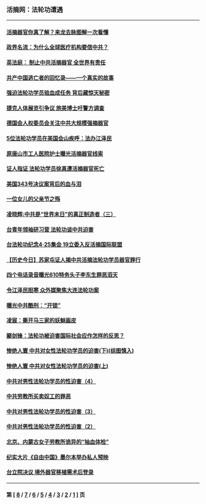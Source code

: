### 活摘网：法轮功遭遇
---
#### [活摘器官你真了解？来龙去脉图解一次看懂](../../pages/nf5881/n13013820.md?07100430) 
#### [政界名流：为什么全球医疗机构要信中共？](../../pages/nf5881/n11945479.md?07100430) 
#### [英法庭： 制止中共活摘器官 全世界有责任](../../pages/nf5881/n11330691.md?07100430) 
#### [共产中国逃亡者的回忆录——一个真实的故事](../../pages/nf5881/n10918649.md?07100430) 
#### [强迫法轮功学员验血成任务 背后藏惊天秘密](../../pages/nf5881/n4252384.md?07100430) 
#### [捷克人体展览引争议 旅美博士吁警方调查](../../pages/nf5881/n9429187.md?07100430) 
#### [德国会人权委员会关注中共大规模强摘器官](../../pages/nf5881/n8418950.md?07100430) 
#### [5位法轮功学员在美国会山疾呼：法办江泽民](../../pages/nf5881/n8101519.md?07100430) 
#### [原唐山市工人医院护士曝光活摘器官线索](../../pages/nf5881/n8076384.md?07100430) 
#### [证人指证 法轮功学员徐真遭活摘器官死亡](../../pages/nf5881/n8042467.md?07100430) 
#### [美国343号决议案背后的血与泪](../../pages/nf5881/n8020684.md?07100430) 
#### [一位女儿的父亲节之殇](../../pages/nf5881/n8014122.md?07100430) 
#### [凌晓辉:中共是“世界末日”的真正制造者（三）](../../pages/nf5881/n4210333.md?07100430) 
#### [台青年领袖研习营 法轮功谈中共迫害](../../pages/nf5881/n4141857.md?07100430) 
#### [台法轮功纪念4‧25集会 19立委入反活摘国际联盟](../../pages/nf5881/n4141821.md?07100430) 
#### [【历史今日】苏家屯证人揭中共活摘法轮功学员器官罪行](../../pages/nf5881/n4135912.md?07100430) 
#### [四个电话录音曝光610特务头子李东生罪恶滔天](../../pages/nf5881/n4040060.md?07100430) 
#### [令江泽民胆寒 众外媒聚焦大连法轮功案](../../pages/nf5881/n3932671.md?07100430) 
#### [曝光中共酷刑：“开锁”](../../pages/nf5881/n3889373.md?07100430) 
#### [凌宸：撕开马三家的妖魅画皮](../../pages/nf5881/n3849369.md?07100430) 
#### [郦剑锋：法轮功被迫害国际社会应作怎样的反思？](../../pages/nf5881/n3824560.md?07100430) 
#### [惨绝人寰 中共对女性法轮功学员的迫害(下)(组图慎入)](../../pages/nf5881/n3816285.md?07100430) 
#### [惨绝人寰 中共对女性法轮功学员的迫害(上)](../../pages/nf5881/n3815374.md?07100430) 
#### [中共对男性法轮功学员的性迫害（4）](../../pages/nf5881/n3769144.md?07100430) 
#### [中共劳教所买卖奴工的罪恶](../../pages/nf5881/n3769378.md?07100430) 
#### [中共对男性法轮功学员的性迫害（3）](../../pages/nf5881/n3768231.md?07100430) 
#### [中共对男性法轮功学员的性迫害（2）](../../pages/nf5881/n3767211.md?07100430) 
#### [北京、内蒙古女子劳教所诡异的“抽血体检”](../../pages/nf5881/n3753158.md?07100430) 
#### [纪实大片《自由中国》墨尔本举办私人预映](../../pages/nf5881/n3743337.md?07100430) 
#### [台立院决议 境外器官移植需术后登录](../../pages/nf5881/n3741520.md?07100430) 

---
#### 第 [ [8](./8.md?07100430) / [7](./7.md?07100430) / [6](./6.md?07100430) / [5](./5.md?07100430) / [4](./4.md?07100430) / [3](./3.md?07100430) / [2](./2.md?07100430) / [1](./1.md?07100430) ] 页
